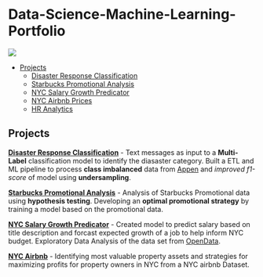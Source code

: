 # Data-Science-Machine-Learning-Portfolio

![](https://i.imgur.com/27ikdWd.png)

+ [Projects](#projects)
    + [Disaster Response Classification](https://github.com/defunSM/Data-Science-Machine-Learning-Portfolio/tree/main/Diasaster%20Response%20Classification)
    + [Starbucks Promotional Analysis](https://github.com/defunSM/Data-Science-Machine-Learning-Portfolio/tree/main/Starbucks_Promotion_Analysis)
    + [NYC Salary Growth Predicator](https://github.com/defunSM/NYC-Salary-Predictor)
    + [NYC Airbnb Prices](https://github.com/defunSM/Data-Science-Machine-Learning-Portfolio/blob/main/NYC_Airbnb/NYC_airbnb.ipynb)
    + [HR Analytics](https://github.com/defunSM/Data-Science-Machine-Learning-Portfolio/tree/main/HR_Analytics)

## Projects

[**Disaster Response Classification**](https://github.com/defunSM/Data-Science-Machine-Learning-Portfolio/tree/main/Diasaster%20Response%20Classification) - Text messages as input to a **Multi-Label** classification model to identify the diasaster category. Built a ETL and ML pipeline to process **class imbalanced** data from [Appen](https://appen.com/) and *improved f1-score* of model using **undersampling**. 

[**Starbucks Promotional Analysis**](https://github.com/defunSM/Data-Science-Machine-Learning-Portfolio/tree/main/Starbucks_Promotion_Analysis) - Analysis of Starbucks Promotional data using **hypothesis testing**. Developing an **optimal promotional strategy** by training a model based on the promotional data.

[**NYC Salary Growth Predicator**](https://github.com/defunSM/NYC-Salary-Predictor) - Created model to predict salary based on title description and forcast expected growth of a job to help inform NYC budget. Exploratory Data Analysis of the data set from [OpenData](https://opendata.cityofnewyork.us/data/). 

[**NYC Airbnb**](https://github.com/defunSM/Data-Science-Machine-Learning-Portfolio/blob/main/NYC_Airbnb/NYC_airbnb.ipynb) - Identifying most valuable property assets and strategies for maximizing profits for property owners in NYC from a NYC airbnb Dataset. 

